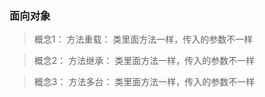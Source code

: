 <!--
 * @Descripttion: 
 * @version: 
 * @Author: suckson
 * @Date: 2019-09-02 00:12:39
 * @LastEditors: suckson
 * @LastEditTime: 2019-09-02 00:15:37
 -->
### 面向对象

>  概念1： 方法重载： 类里面方法一样，传入的参数不一样

>  概念2： 方法继承： 类里面方法一样，传入的参数不一样

>  概念3： 方法多台： 类里面方法一样，传入的参数不一样

